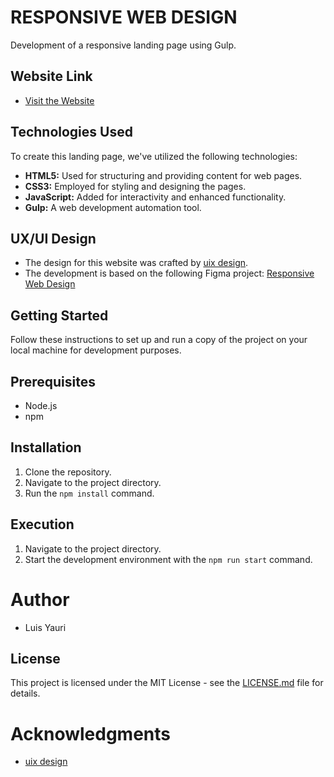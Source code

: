# RESPONSIVE WEB DESIGN

Development of a responsive landing page using Gulp.

## Website Link
- [Visit the Website](https://luisyauri1.github.io/responsive-web-design/)

## Technologies Used

To create this landing page, we've utilized the following technologies:

- **HTML5:** Used for structuring and providing content for web pages.
- **CSS3:** Employed for styling and designing the pages.
- **JavaScript:** Added for interactivity and enhanced functionality.
- **Gulp:** A web development automation tool.

## UX/UI Design

- The design for this website was crafted by [uix design](https://www.figma.com/@uixdesign).
- The development is based on the following Figma project: [Responsive Web Design](https://www.figma.com/community/file/1242383980771579992/Responsive-Web-Design-in-Figma)

## Getting Started

Follow these instructions to set up and run a copy of the project on your local machine for development purposes.

## Prerequisites

- Node.js
- npm

## Installation

1. Clone the repository.
2. Navigate to the project directory.
3. Run the `npm install` command.

## Execution

1. Navigate to the project directory.
2. Start the development environment with the `npm run start` command.

# Author

- Luis Yauri

## License
This project is licensed under the MIT License - see the [LICENSE.md](LICENSE.md) file for details.

# Acknowledgments

- [uix design](https://www.figma.com/@uixdesign)
